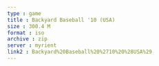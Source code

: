 ```yaml
---
type : game
title : Backyard Baseball '10 (USA)
size : 300.4 M
format : iso
archive : zip
server : myrient
link2 : Backyard%20Baseball%20%2710%20%28USA%29
---
```

